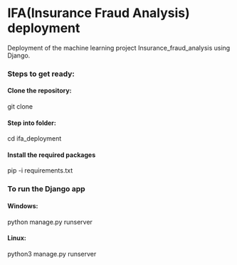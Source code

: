 # IFA(Insurance Fraud Analysis) deployment
Deployment of the machine learning project Insurance_fraud_analysis using Django.

### Steps to get ready:
#### Clone the repository:
git clone <link of repo>

#### Step into folder:
cd ifa_deployment

#### Install the required packages
pip -i requirements.txt

### To run the Django app
#### Windows:
python manage.py runserver

#### Linux:
python3 manage.py runserver
